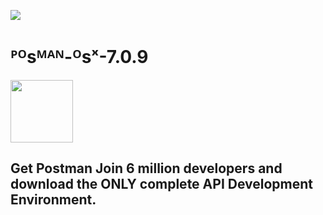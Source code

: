 ![](https://pages.getpostman.com/rs/067-UMD-991/images/lifecycle-optimized.gif)<h1>ᴾᴼsᴹᴬᴺ-ᴼsˣ-7.0.9</h1>
<img src="https://www.getpostman.com/img/pages/downloads/canary-treated-logo.svg" width="100"><h2>Get Postman  Join 6 million developers and download the ONLY complete API Development Environment.</h2>
